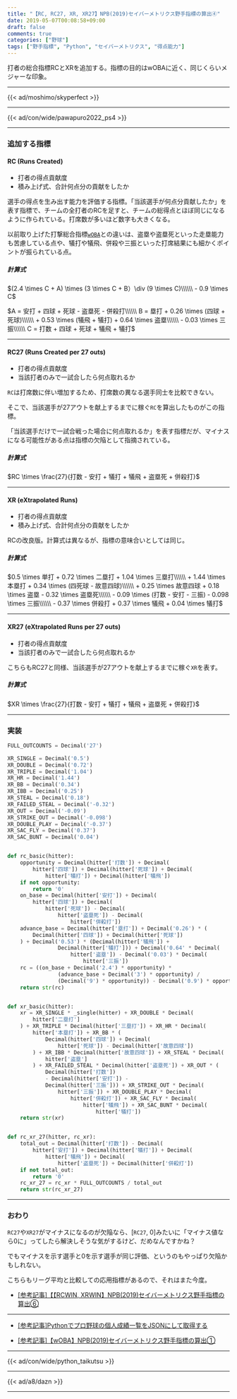 ```yaml
---
title: "【RC, RC27, XR, XR27】NPB(2019)セイバーメトリクス野手指標の算出④"
date: 2019-05-07T00:08:58+09:00
draft: false
comments: true
categories: ["野球"]
tags: ["野手指標", "Python", "セイバーメトリクス", "得点能力"]
---
```


打者の総合指標RCとXRを追加する。指標の目的はwOBAに近く、同じくらいメジャーな印象。

<!--more-->

---

{{< ad/moshimo/skyperfect >}}

---

{{< ad/con/wide/pawapuro2022_ps4 >}}

---

### 追加する指標

#### RC (Runs Created)

- 打者の得点貢献度
- 積み上げ式、合計何点分の貢献をしたか

選手の得点を生み出す能力を評価する指標。「当該選手が何点分貢献したか」を表す指標で、チームの全打者のRCを足すと、チームの総得点とほぼ同じになるように作られている。打席数が多いほど数字も大きくなる。

以前取り上げた打撃総合指標[`wOBA`](https://www.ted027.com/post/sabr-hit-woba)との違いは、盗塁や盗塁死といった走塁能力も苦慮している点や、犠打や犠飛、併殺や三振といった打席結果にも細かくポイントが振られている点。

##### 計算式

$(2.4 \times C + A) \times (3 \times C + B）\div (9 \times C)\\\\\\ - 0.9 \times C$

$A = 安打 + 四球 + 死球 - 盗塁死 - 併殺打\\\\\\
B = 塁打 + 0.26 \times (四球 + 死球)\\\\\\ + 0.53 \times (犠飛 + 犠打) + 0.64 \times 盗塁\\\\\\ - 0.03 \times 三振\\\\\\
C = 打数 + 四球 + 死球 + 犠飛 + 犠打$

---

#### RC27 (Runs Created per 27 outs)

- 打者の得点貢献度
- 当該打者のみで一試合したら何点取れるか

`RC`は打席数に伴い増加するため、打席数の異なる選手同士を比較できない。

そこで、当該選手が27アウトを献上するまでに稼ぐ`RC`を算出したものがこの指標。

「当該選手だけで一試合戦った場合に何点取れるか」を表す指標だが、マイナスになる可能性がある点は指標の欠陥として指摘されている。

##### 計算式

$RC \times \frac{27}{打数 - 安打 + 犠打 + 犠飛 + 盗塁死 + 併殺打}$

---

#### XR (eXtrapolated Runs)

- 打者の得点貢献度
- 積み上げ式、合計何点分の貢献をしたか

RCの改良版。計算式は異なるが、指標の意味合いとしては同じ。

##### 計算式

$0.5 \times 単打 + 0.72 \times 二塁打 + 1.04 \times 三塁打\\\\\\ + 1.44 \times 本塁打 + 0.34 \times (四死球 - 故意四球)\\\\\\
     + 0.25 \times 故意四球 + 0.18 \times 盗塁 - 0.32 \times 盗塁死\\\\\\ - 0.09 \times (打数 - 安打 - 三振) - 0.098 \times 三振\\\\\\
     - 0.37 \times 併殺打 + 0.37 \times 犠飛 + 0.04 \times 犠打$

---

#### XR27 (eXtrapolated Runs per 27 outs)

- 打者の得点貢献度
- 当該打者のみで一試合したら何点取れるか

こちらもRC27と同様、当該選手が27アウトを献上するまでに稼ぐ`XR`を表す。

##### 計算式

$XR \times \frac{27}{打数 - 安打 + 犠打 + 犠飛 + 盗塁死 + 併殺打}$

---

### 実装

```py:sabr.py
FULL_OUTCOUNTS = Decimal('27')

XR_SINGLE = Decimal('0.5')
XR_DOUBLE = Decimal('0.72')
XR_TRIPLE = Decimal('1.04')
XR_HR = Decimal('1.44')
XR_BB = Decimal('0.34')
XR_IBB = Decimal('0.25')
XR_STEAL = Decimal('0.18')
XR_FAILED_STEAL = Decimal('-0.32')
XR_OUT = Decimal('-0.09')
XR_STRIKE_OUT = Decimal('-0.098')
XR_DOUBLE_PLAY = Decimal('-0.37')
XR_SAC_FLY = Decimal('0.37')
XR_SAC_BUNT = Decimal('0.04')


def rc_basic(hitter):
    opportunity = Decimal(hitter['打数']) + Decimal(
        hitter['四球']) + Decimal(hitter['死球']) + Decimal(
            hitter['犠打']) + Decimal(hitter['犠飛'])
    if not opportunity:
        return '0'
    on_base = Decimal(hitter['安打']) + Decimal(
        hitter['四球']) + Decimal(
            hitter['死球']) - Decimal(
                hitter['盗塁死']) - Decimal(
                    hitter['併殺打'])
    advance_base = Decimal(hitter['塁打']) + Decimal('0.26') * (
        Decimal(hitter['四球']) + Decimal(hitter['死球'])
    ) + Decimal('0.53') * (Decimal(hitter['犠飛']) +
                Decimal(hitter['犠打'])) + Decimal('0.64' * Decimal(
                    hitter['盗塁']) - Decimal('0.03') * Decimal(
                        hitter['三振'])
    rc = ((on_base + Decimal('2.4') * opportunity) *
                (advance_base + Decimal('3') * opportunity) /
                (Decimal('9') * opportunity)) - Decimal('0.9') * opportunity
    return str(rc)


def xr_basic(hitter):
    xr = XR_SINGLE * _single(hitter) + XR_DOUBLE * Decimal(
        hitter['二塁打']
    ) + XR_TRIPLE * Decimal(hitter['三塁打']) + XR_HR * Decimal(
        hitter['本塁打']) + XR_BB * (
            Decimal(hitter['四球']) + Decimal(
                hitter['死球']) - Decimal(hitter['故意四球'])
        ) + XR_IBB * Decimal(hitter['故意四球']) + XR_STEAL * Decimal(
            hitter['盗塁']
        ) + XR_FAILED_STEAL * Decimal(hitter['盗塁死']) + XR_OUT * (
            Decimal(hitter['打数'])
            - Decimal(hitter['安打']) -
            Decimal(hitter['三振'])) + XR_STRIKE_OUT * Decimal(
                hitter['三振']) + XR_DOUBLE_PLAY * Decimal(
                    hitter['併殺打']) + XR_SAC_FLY * Decimal(
                        hitter['犠飛']) + XR_SAC_BUNT * Decimal(
                            hitter['犠打'])
    return str(xr)


def rc_xr_27(hitter, rc_xr):
    total_out = Decimal(hitter['打数']) - Decimal(
        hitter['安打']) + Decimal(hitter['犠打']) + Decimal(
            hitter['犠飛']) + Decimal(
                hitter['盗塁死']) + Decimal(hitter['併殺打'])
    if not total_out:
        return '0'
    rc_xr_27 = rc_xr * FULL_OUTCOUNTS / total_out
    return str(rc_xr_27)
```

---

### おわり

`RC27`や`XR27`がマイナスになるのが欠陥なら、[`RC27`, 0]みたいに「マイナス値なら0に」ってしたら解決しそうな気がするけど、だめなんですかね？

でもマイナスを示す選手と0を示す選手が同じ評価、というのもやっぱり欠陥かもしれない。

こちらもリーグ平均と比較しての応用指標があるので、それはまた今度。

- [[参考記事]【【RCWIN, XRWIN】NPB(2019)セイバーメトリクス野手指標の算出⑥](https://www.ted027.com/post/sabr-hit-rcaa)


---

- [[参考記事]Pythonでプロ野球の個人成績一覧をJSONにして取得する](https://www.ted027.com/post/python-personal-records)

- [[参考記事]【wOBA】NPB(2019)セイバーメトリクス野手指標の算出①](https://www.ted027.com/post/sabr-hit-woba)

---

{{< ad/con/wide/python_taikutsu >}}

---

{{< ad/a8/dazn >}}

---
